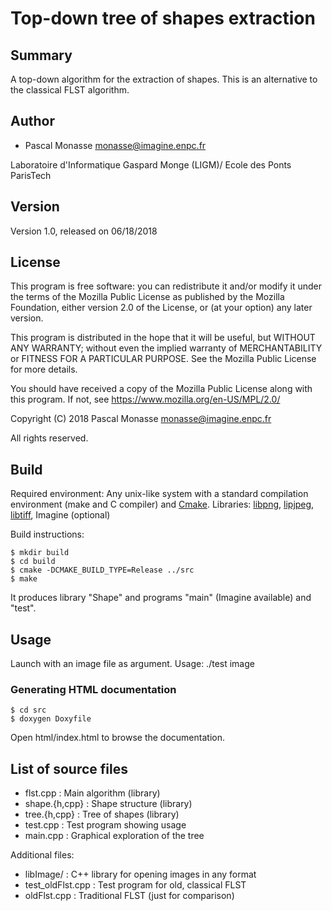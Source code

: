 # Top-down tree of shapes extraction #

## Summary ##
A top-down algorithm for the extraction of shapes. This is an alternative to the
classical FLST algorithm.

## Author ##

* Pascal Monasse <monasse@imagine.enpc.fr>

Laboratoire d'Informatique Gaspard Monge (LIGM)/
Ecole des Ponts ParisTech

## Version ##
Version 1.0, released on 06/18/2018

## License ##

This program is free software: you can redistribute it and/or modify
it under the terms of the Mozilla Public License as
published by the Mozilla Foundation, either version 2.0 of the
License, or (at your option) any later version.

This program is distributed in the hope that it will be useful,
but WITHOUT ANY WARRANTY; without even the implied warranty of
MERCHANTABILITY or FITNESS FOR A PARTICULAR PURPOSE. See the
Mozilla Public License for more details.

You should have received a copy of the Mozilla Public License
along with this program. If not, see <https://www.mozilla.org/en-US/MPL/2.0/>

Copyright (C) 2018 Pascal Monasse <monasse@imagine.enpc.fr>

All rights reserved.

## Build ##
Required environment: Any unix-like system with a standard compilation
environment (make and C compiler) and [Cmake](https://cmake.org/).
Libraries:
[libpng](http://libpng.org/pub/png/libpng.html),
[lipjpeg](http://ijg.org/),
[libtiff](http://simplesystems.org/libtiff/),
Imagine (optional)

Build instructions:

    $ mkdir build
    $ cd build
    $ cmake -DCMAKE_BUILD_TYPE=Release ../src
    $ make

It produces library "Shape" and programs "main" (Imagine available) and "test".

## Usage ##
Launch with an image file as argument.
      Usage: ./test image

### Generating HTML documentation ###
    $ cd src
    $ doxygen Doxyfile

Open html/index.html to browse the documentation.

## List of source files ##

* flst.cpp         : Main algorithm (library)
* shape.{h,cpp}    : Shape structure (library)
* tree.{h,cpp}     : Tree of shapes (library)
* test.cpp         : Test program showing usage
* main.cpp         : Graphical exploration of the tree

Additional files:

* libImage/        : C++ library for opening images in any format
* test_oldFlst.cpp : Test program for old, classical FLST
* oldFlst.cpp      : Traditional FLST (just for comparison)
